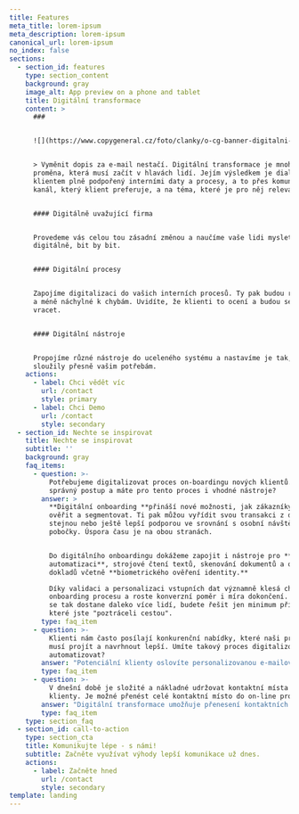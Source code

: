 ```yaml
---
title: Features
meta_title: lorem-ipsum
meta_description: lorem-ipsum
canonical_url: lorem-ipsum
no_index: false
sections:
  - section_id: features
    type: section_content
    background: gray
    image_alt: App preview on a phone and tablet
    title: Digitální transformace
    content: >
      ###


      ![](https://www.copygeneral.cz/foto/clanky/o-cg-banner-digitalni-transformace-fin.jpg)


      > Vyměnit dopis za e-mail nestačí. Digitální transformace je mnohem hlubší
      proměna, která musí začít v hlavách lidí. Jejím výsledkem je dialog s
      klientem plně podpořený interními daty a procesy, a to přes komunikační
      kanál, který klient preferuje, a na téma, které je pro něj relevantní.


      #### Digitálně uvažující firma


      Provedeme vás celou tou zásadní změnou a naučíme vaše lidi myslet
      digitálně, bit by bit.


      #### Digitální procesy


      Zapojíme digitalizaci do vašich interních procesů. Ty pak budou rychlejší
      a méně náchylné k chybám. Uvidíte, že klienti to ocení a budou se k vám
      vracet.


      #### Digitální nástroje


      Propojíme různé nástroje do uceleného systému a nastavíme je tak, aby
      sloužily přesně vašim potřebám.
    actions:
      - label: Chci vědět víc
        url: /contact
        style: primary
      - label: Chci Demo
        url: /contact
        style: secondary
  - section_id: Nechte se inspirovat
    title: Nechte se inspirovat
    subtitle: ''
    background: gray
    faq_items:
      - question: >-
          Potřebujeme digitalizovat proces on-boardingu nových klientů. Jaký je
          správný postup a máte pro tento proces i vhodné nástroje?
        answer: >
          **Digitální onboarding **přináší nové možnosti, jak zákazníky oslovit,
          ověřit a segmentovat. Ti pak můžou vyřídit svou transakci z domova se
          stejnou nebo ještě lepší podporou ve srovnání s osobní návštěvou
          pobočky. Úspora času je na obou stranách.


          Do digitálního onboardingu dokážeme zapojit i nástroje pro **procesní
          automatizaci**, strojové čtení textů, skenování dokumentů a osobních
          dokladů včetně **biometrického ověření identity.**

          Díky validaci a personalizaci vstupních dat významně klesá chybovost
          onboarding procesu a roste konverzní poměr i míra dokončení. Do cíle
          se tak dostane daleko více lidí, budete řešit jen minimum případů,
          které jste "poztráceli cestou".
        type: faq_item
      - question: >-
          Klienti nám často posílají konkurenční nabídky, které naši pracovníci
          musí projít a navrhnout lepší. Umíte takový proces digitalizovat a
          automatizovat?
        answer: "Potenciální klienty oslovíte personalizovanou e-mailovou kampaní s odkazem na osobní microsite vytvořenou v\_[nástroji pro dynamickou komunikaci](http://copygeneral.cz/automatizace-komunikacnich-kampani). Cílová stránka obsahuje personalizovanou nabídku a také formulář, přes který klient nahraje scan své smlouvy se stávajícím poskytovatelem služeb.\n\nSystém na pozadí smlouvu strojově zpracuje, vyčte z ní základní parametry, připraví personalizovanou konkurenční nabídku a předá ji klientovi jeho preferovaným distribučním kanálem.\nCelý proces běží automaticky bez lidského zásahu a trvá řádově jednotky vteřin. U většiny typů smluv dosahuje přesnosti ve vysokých desítkách procent. Kontaktnímu centru systém předá jen minimální počet složitých případů.\n"
        type: faq_item
      - question: >-
          V dnešní době je složité a nákladné udržovat kontaktní místa pro naše
          klienty. Je možné přenést celé kontaktní místo do on-line prostředí?
        answer: "Digitální transformace umožňuje přenesení kontaktních bodů firmy, typicky jejích poboček, do virtuálního prostředí. Významně tak ušetří prostředky na mzdy a na provoz budov.\nVe spojení s využitím\_[chatbota](http://copygeneral.cz/chatbot)\_a dalších nástrojů automatizace získáte kontaktní místo s neomezenou pracovní dobou pro vyřizování běžné komunikace s klienty. Tu vždy nastavujeme tak, aby byla skutečně personalizovaná, relevantní k potřebám a situaci klientů a hlavně dialogová, obousměrná.\n"
        type: faq_item
    type: section_faq
  - section_id: call-to-action
    type: section_cta
    title: Komunikujte lépe - s námi!
    subtitle: Začněte využívat výhody lepší komunikace už dnes.
    actions:
      - label: Začněte hned
        url: /contact
        style: secondary
template: landing
---
```

